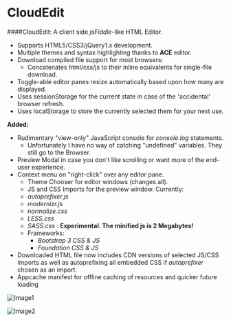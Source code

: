 CloudEdit
===

####CloudEdit: A client side _jsFiddle_-like HTML Editor.

- Supports HTML5/CSS3/jQuery1.x development.
- Multiple themes and syntax highlighting thanks to __ACE__ editor.
- Download compiled file support for most browsers:
  - Concatenates html/css/js to their inline equivalents for single-file download.
- Toggle-able editor panes resize automatically based upon how many are displayed.
- Uses sessionStorage for the current state in case of the 'accidental' browser refresh.
- Uses localStorage to store the currently selected them for your next use.

__Added:__
- Rudimentary "view-only" JavaScript console for _console.log_ statements.
  - Unfortunately I have no way of catching "undefined" variables. They still go to the Browser.
- Preview Modal in case you don't like scrolling or want more of the end-user experience.
- Context menu on "right-click" over any editor pane.
  - Theme Chooser for editor windows (changes all).
  - JS and CSS Imports for the preview window. Currently:
   - _autoprefixer.js_
   - _modernizr.js_
   - _normalize.css_
   - _LESS.css_
   - _SASS.css_ : __Experimental. The minified js is 2 Megabytes!__
  - Frameworks:
    - _Bootstrap 3 CSS & JS_
    - _Foundation CSS & JS_
- Downloaded HTML file now includes CDN versions of selected JS/CSS Imports as
  well as autoprefixing all embedded CSS if _autoprefixer_ chosen as an import.
- Appcache manifest for offline caching of resources and quicker future loading

![Image1](https://raw.githubusercontent.com/TheInsomniac/CloudEdit/master/img/CloudEdit1.png)

![Image2](https://raw.githubusercontent.com/TheInsomniac/CloudEdit/master/img/CloudEdit2.png)
